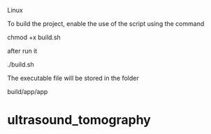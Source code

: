 Linux

To build the project, enable the use of the script using the command

chmod +x build.sh

after run it

./build.sh

The executable file will be stored in the folder

build/app/app

# ultrasound_tomography

